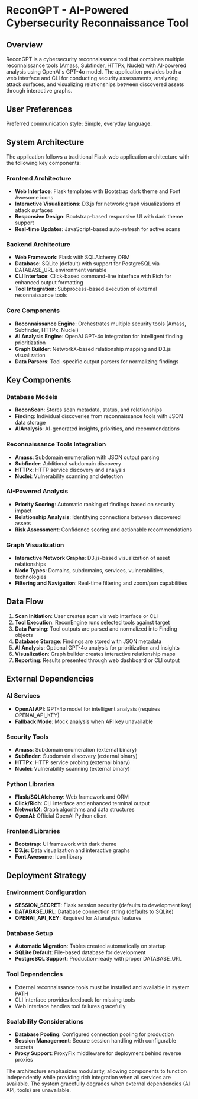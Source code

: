 # ReconGPT - AI-Powered Cybersecurity Reconnaissance Tool

## Overview

ReconGPT is a cybersecurity reconnaissance tool that combines multiple reconnaissance tools (Amass, Subfinder, HTTPx, Nuclei) with AI-powered analysis using OpenAI's GPT-4o model. The application provides both a web interface and CLI for conducting security assessments, analyzing attack surfaces, and visualizing relationships between discovered assets through interactive graphs.

## User Preferences

Preferred communication style: Simple, everyday language.

## System Architecture

The application follows a traditional Flask web application architecture with the following key components:

### Frontend Architecture
- **Web Interface**: Flask templates with Bootstrap dark theme and Font Awesome icons
- **Interactive Visualizations**: D3.js for network graph visualizations of attack surfaces
- **Responsive Design**: Bootstrap-based responsive UI with dark theme support
- **Real-time Updates**: JavaScript-based auto-refresh for active scans

### Backend Architecture
- **Web Framework**: Flask with SQLAlchemy ORM
- **Database**: SQLite (default) with support for PostgreSQL via DATABASE_URL environment variable
- **CLI Interface**: Click-based command-line interface with Rich for enhanced output formatting
- **Tool Integration**: Subprocess-based execution of external reconnaissance tools

### Core Components
- **Reconnaissance Engine**: Orchestrates multiple security tools (Amass, Subfinder, HTTPx, Nuclei)
- **AI Analysis Engine**: OpenAI GPT-4o integration for intelligent finding prioritization
- **Graph Builder**: NetworkX-based relationship mapping and D3.js visualization
- **Data Parsers**: Tool-specific output parsers for normalizing findings

## Key Components

### Database Models
- **ReconScan**: Stores scan metadata, status, and relationships
- **Finding**: Individual discoveries from reconnaissance tools with JSON data storage
- **AIAnalysis**: AI-generated insights, priorities, and recommendations

### Reconnaissance Tools Integration
- **Amass**: Subdomain enumeration with JSON output parsing
- **Subfinder**: Additional subdomain discovery
- **HTTPx**: HTTP service discovery and analysis
- **Nuclei**: Vulnerability scanning and detection

### AI-Powered Analysis
- **Priority Scoring**: Automatic ranking of findings based on security impact
- **Relationship Analysis**: Identifying connections between discovered assets
- **Risk Assessment**: Confidence scoring and actionable recommendations

### Graph Visualization
- **Interactive Network Graphs**: D3.js-based visualization of asset relationships
- **Node Types**: Domains, subdomains, services, vulnerabilities, technologies
- **Filtering and Navigation**: Real-time filtering and zoom/pan capabilities

## Data Flow

1. **Scan Initiation**: User creates scan via web interface or CLI
2. **Tool Execution**: ReconEngine runs selected tools against target
3. **Data Parsing**: Tool outputs are parsed and normalized into Finding objects
4. **Database Storage**: Findings are stored with JSON metadata
5. **AI Analysis**: Optional GPT-4o analysis for prioritization and insights
6. **Visualization**: Graph builder creates interactive relationship maps
7. **Reporting**: Results presented through web dashboard or CLI output

## External Dependencies

### AI Services
- **OpenAI API**: GPT-4o model for intelligent analysis (requires OPENAI_API_KEY)
- **Fallback Mode**: Mock analysis when API key unavailable

### Security Tools
- **Amass**: Subdomain enumeration (external binary)
- **Subfinder**: Subdomain discovery (external binary)
- **HTTPx**: HTTP service probing (external binary)
- **Nuclei**: Vulnerability scanning (external binary)

### Python Libraries
- **Flask/SQLAlchemy**: Web framework and ORM
- **Click/Rich**: CLI interface and enhanced terminal output
- **NetworkX**: Graph algorithms and data structures
- **OpenAI**: Official OpenAI Python client

### Frontend Libraries
- **Bootstrap**: UI framework with dark theme
- **D3.js**: Data visualization and interactive graphs
- **Font Awesome**: Icon library

## Deployment Strategy

### Environment Configuration
- **SESSION_SECRET**: Flask session security (defaults to development key)
- **DATABASE_URL**: Database connection string (defaults to SQLite)
- **OPENAI_API_KEY**: Required for AI analysis features

### Database Setup
- **Automatic Migration**: Tables created automatically on startup
- **SQLite Default**: File-based database for development
- **PostgreSQL Support**: Production-ready with proper DATABASE_URL

### Tool Dependencies
- External reconnaissance tools must be installed and available in system PATH
- CLI interface provides feedback for missing tools
- Web interface handles tool failures gracefully

### Scalability Considerations
- **Database Pooling**: Configured connection pooling for production
- **Session Management**: Secure session handling with configurable secrets
- **Proxy Support**: ProxyFix middleware for deployment behind reverse proxies

The architecture emphasizes modularity, allowing components to function independently while providing rich integration when all services are available. The system gracefully degrades when external dependencies (AI API, tools) are unavailable.